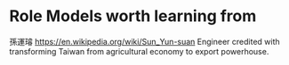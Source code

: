 # Role Models worth learning from

孫運璿 https://en.wikipedia.org/wiki/Sun_Yun-suan Engineer credited with transforming Taiwan from agricultural economy to export powerhouse.